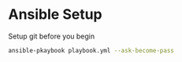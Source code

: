 # Ansible Setup
Setup git before you begin
```bash
ansible-pkaybook playbook.yml --ask-become-pass
```